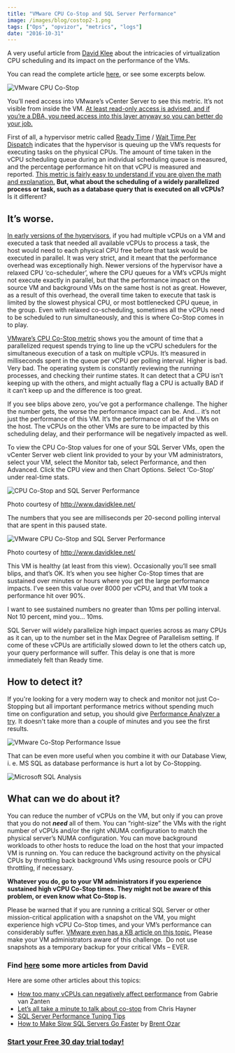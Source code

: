 ```yaml
---
title: "VMware CPU Co-Stop and SQL Server Performance"
image: /images/blog/costop2-1.png
tags: ["Ops", "opvizor", "metrics", "logs"]
date: "2016-10-31"
---
```


A very useful article from [David Klee](http://www.davidklee.net/about/) about the intricacies of virtualization CPU scheduling and its impact on the performance of the VMs.

You can read the complete article [here](http://www.davidklee.net/2016/03/03/vmware-cpu-co-stop-and-sql-server-performance/), or see some excerpts below.

![VMware CPU Co-Stop](/images/blog/costop2-1.png)

[](https://www.brentozar.com/sql/sql-server-performance-tuning/)

You’ll need access into VMware’s vCenter Server to see this metric. It’s not visible from inside the VM. [At least read-only access is advised, and if you’re a DBA, you need access into this layer anyway so you can better do your job.](http://www.davidklee.net/articles/sql-server-articles/why-sql-server-dbas-need-access-to-vmware-vcenter/)

First of all, a hypervisor metric called [Ready Time](http://www.davidklee.net/articles/sql-server-articles/cpu-overcommitment-and-its-impact-on-sql-server-performance-on-vmware/) / [Wait Time Per Dispatch](http://www.davidklee.net/2013/11/14/vmware-vcpu-ready-time-equivalent-in-hyper-v/) indicates that the hypervisor is queuing up the VM’s requests for executing tasks on the physical CPUs. The amount of time taken in the vCPU scheduling queue during an individual scheduling queue is measured, and the percentage performance hit on that vCPU is measured and reported. [This metric is fairly easy to understand if you are given the math and explanation.](http://www.davidklee.net/articles/sql-server-articles/cpu-overcommitment-and-its-impact-on-sql-server-performance-on-vmware/) **But, what about the scheduling of a widely parallelized process or task, such as a database query that is executed on all vCPUs?** Is it different?

## It’s worse.

[In early versions of the hypervisors](https://communities.vmware.com/docs/DOC-4960), if you had multiple vCPUs on a VM and executed a task that needed all available vCPUs to process a task, the host would need to each physical CPU free before that task would be executed in parallel. It was very strict, and it meant that the performance overhead was exceptionally high. Newer versions of the hypervisor have a relaxed CPU ‘co-scheduler’, where the CPU queues for a VM’s vCPUs might not execute exactly in parallel, but that the performance impact on the source VM and background VMs on the same host is not as great. However, as a result of this overhead, the overall time taken to execute that task is limited by the slowest physical CPU, or most bottlenecked CPU queue, in the group. Even with relaxed co-scheduling, sometimes all the vCPUs need to be scheduled to run simultaneously, and this is where Co-Stop comes in to play.

[VMware’s CPU Co-Stop metric](https://kb.vmware.com/selfservice/microsites/search.do?language=en_US&cmd=displayKC&externalId=1017926) shows you the amount of time that a parallelized request spends trying to line up the vCPU schedulers for the simultaneous execution of a task on multiple vCPUs. It’s measured in milliseconds spent in the queue per vCPU per polling interval. Higher is bad. Very bad. The operating system is constantly reviewing the running processes, and checking their runtime states. It can detect that a CPU isn’t keeping up with the others, and might actually flag a CPU is actually BAD if it can’t keep up and the difference is too great.

If you see blips above zero, you’ve got a performance challenge. The higher the number gets, the worse the performance impact can be. And… it’s not just the performance of this VM. It’s the performance of all of the VMs on the host. The vCPUs on the other VMs are sure to be impacted by this scheduling delay, and their performance will be negatively impacted as well.

To view the CPU Co-Stop values for one of your SQL Server VMs, open the vCenter Server web client link provided to your by your VM administrators, select your VM, select the Monitor tab, select Performance, and then Advanced. Click the CPU view and then Chart Options. Select ‘Co-Stop’ under real-time stats.

![CPU Co-Stop and SQL Server Performance](/images/blog/vcenter_costop.png)

Photo courtesy of http://www.davidklee.net/

The numbers that you see are milliseconds per 20-second polling interval that are spent in this paused state.

![VMware CPU Co-Stop and SQL Server Performance](/images/blog/0d4cf0357eb244c49400cc2164e19351.png)

Photo courtesy of http://www.davidklee.net/

This VM is healthy (at least from this view). Occasionally you’ll see small blips, and that’s OK. It’s when you see higher Co-Stop times that are sustained over minutes or hours where you get the large performance impacts. I’ve seen this value over 8000 per vCPU, and that VM took a performance hit over 90%.

I want to see sustained numbers no greater than 10ms per polling interval. Not 10 percent, mind you… 10ms.

SQL Server will widely parallelize high impact queries across as many CPUs as it can, up to the number set in the Max Degree of Parallelism setting. If come of these vCPUs are artificially slowed down to let the others catch up, your query performance will suffer. This delay is one that is more immediately felt than Ready time.

## How to detect it?

If you're looking for a very modern way to check and monitor not just Co-Stopping but all important performance metrics without spending much time on configuration and setup, you should give [Performance Analyzer a try](http://try.opvizor.com/opvizor-perfanalyzer-product-page/). It doesn't take more than a couple of minutes and you see the first results.

![VMware Co-Stop Performance Issue](/images/blog/costop.png)

That can be even more useful when you combine it with our Database View, i. e. MS SQL as database performance is hurt a lot by Co-Stopping.

![Microsoft SQL Analysis](/images/blog/sqlwait.png)

## What can we do about it?

You can reduce the number of vCPUs on the VM, but only if you can prove that you do not **_need_** all of them. You can “right-size” the VMs with the right number of vCPUs and/or the right vNUMA configuration to match the physical server’s NUMA configuration. You can move background workloads to other hosts to reduce the load on the host that your impacted VM is running on. You can reduce the background activity on the physical CPUs by throttling back background VMs using resource pools or CPU throttling, if necessary.

**Whatever you do, go to your VM administrators if you experience sustained high vCPU Co-Stop times. They might not be aware of this problem, or even know what Co-Stop is.**

Please be warned that if you are running a critical SQL Server or other mission-critical application with a snapshot on the VM, you might experience high vCPU Co-Stop times, and your VM’s performance can considerably suffer. [VMware even has a KB article on this topic.](http://kb.vmware.com/selfservice/microsites/search.do?language=en_US&cmd=displayKC&externalId=2000058) Please make your VM administrators aware of this challenge.  Do not use snapshots as a temporary backup for your critical VMs – EVER.

### Find [here](http://www.davidklee.net/articles/) some more articles from David

Here are some other articles about this topics:

- [How too many vCPUs can negatively affect performance](http://www.gabesvirtualworld.com/how-too-many-vcpus-can-negatively-affect-your-performance/) from Gabrie van Zanten
- [Let’s all take a minute to talk about co-stop](http://www.anexinet.com/blog/lets-all-take-a-minute-to-talk-about-co-stop/) from Chris Hayner
- [SQL Server Performance Tuning Tips](https://www.mssqltips.com/sql-server-tip-category/9/performance-tuning/)
- [How to Make Slow SQL Servers Go Faster](https://www.brentozar.com/sql/sql-server-performance-tuning/) by [Brent Ozar](https://twitter.com/BrentOzarULTD)

### [](https://mediashower.com/ce2/43911/6/177)[Start your Free 30 day trial today!](http://try.opvizor.com/opvizor-perfanalyzer-product-page/)
